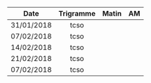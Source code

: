 |Date | Trigramme | Matin  | AM  |
|-----|:---------:|:------:|:---:|
| 31/01/2018 | tcso |       |     |
| 07/02/2018 | tcso |       |     |
| 14/02/2018 | tcso |       |     |
| 21/02/2018 | tcso |       |     |
| 07/02/2018 | tcso |       |     |

